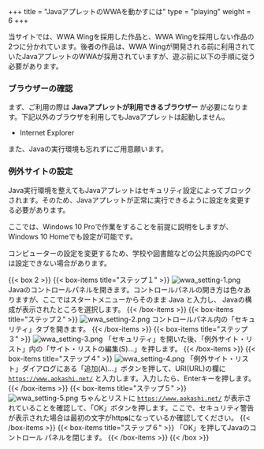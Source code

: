 +++
title = "JavaアプレットのWWAを動かすには"
type = "playing"
weight = 6
+++

当サイトでは、WWA Wingを採用した作品と、WWA Wingを採用しない作品の2つに分かれています。後者の作品は、WWA Wingが開発される前に利用されていたJavaアプレットのWWAが採用されていますが、遊ぶ前に以下の手順に従う必要があります。

### ブラウザーの確認

まず、ご利用の際は **Javaアプレットが利用できるブラウザー** が必要になります。下記以外のブラウザを利用してもJavaアプレットは起動しません。

 - Internet Explorer

また、Javaの実行環境も忘れずにご用意願います。

### 例外サイトの設定

Java実行環境を整えてもJavaアプレットはセキュリティ設定によってブロックされます。そのため、Javaアプレットが正常に実行できるように設定を変更する必要があります。

<aside class="note is-notice">
  <p>ここでは、Windows 10 Proで作業をすることを前提に説明をしますが、Windows 10 Homeでも設定が可能です。</p>
  <p>コンピューターの設定を変更するため、学校や図書館などの公共施設内のPCでは設定できない場合があります。</p>
</aside>

{{< box 2 >}}
  {{< box-items title="ステップ１" >}}
    <img class="box-items-image" src="wwa_setting-1.png" alt="wwa_setting-1.png">
    Javaのコントロールパネルを開きます。コントロールパネルの開き方は色々ありますが、ここではスタートメニューからそのまま Java と入力し、 Javaの構成が表示されたところを選択します。
  {{< /box-items >}}
  {{< box-items title="ステップ２" >}}
    <img class="box-items-image" src="wwa_setting-2.png" alt="wwa_setting-2.png">
    コントロールパネル内の「セキュリティ」タブを開きます。
  {{< /box-items >}}
  {{< box-items title="ステップ３" >}}
    <img class="box-items-image" src="wwa_setting-3.png" alt="wwa_setting-3.png">
    「セキュリティ」を開いた後、「例外サイト・リスト」内の「サイト・リストの編集(S)...」を押します。
  {{< /box-items >}}
  {{< box-items title="ステップ４" >}}
    <img class="box-items-image" src="wwa_setting-4.png" alt="wwa_setting-4.png">
    「例外サイト・リスト」ダイアログにある「追加(A)...」ボタンを押して、URI(URL)の欄に <code>https://www.aokashi.net/</code> と入力します。入力したら、Enterキーを押します。
  {{< /box-items >}}
  {{< box-items title="ステップ５" >}}
    <img class="box-items-image" src="wwa_setting-5.png" alt="wwa_setting-5.png">
    ちゃんとリストに <code>https://www.aokashi.net/</code> が表示されていることを確認して、「OK」ボタンを押します。ここで、セキュリティ警告が表示された場合は最初の文字がhttp<strong>s</strong>になっているか確認してください。
  {{< /box-items >}}
  {{< box-items title="ステップ６" >}}
    「OK」を押してJavaのコントロール パネルを閉じます。
  {{< /box-items >}}
{{< /box >}}